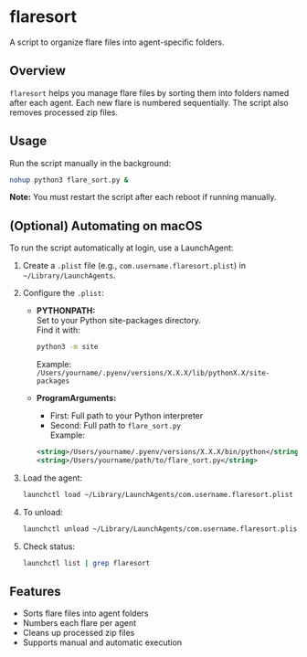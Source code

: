 # flaresort

A script to organize flare files into agent-specific folders.

## Overview

`flaresort` helps you manage flare files by sorting them into folders named after each agent. Each new flare is numbered sequentially. The script also removes processed zip files.

## Usage

Run the script manually in the background:

```bash
nohup python3 flare_sort.py &
```

**Note:** You must restart the script after each reboot if running manually.

## (Optional) Automating on macOS

To run the script automatically at login, use a LaunchAgent:

1. Create a `.plist` file (e.g., `com.username.flaresort.plist`) in `~/Library/LaunchAgents`.
2. Configure the `.plist`:

    - **PYTHONPATH:**  
      Set to your Python site-packages directory.  
      Find it with:  
      ```bash
      python3 -m site
      ```
      Example:  
      `/Users/yourname/.pyenv/versions/X.X.X/lib/pythonX.X/site-packages`

    - **ProgramArguments:**  
      - First: Full path to your Python interpreter  
      - Second: Full path to `flare_sort.py`  
      Example:
      ```xml
      <string>/Users/yourname/.pyenv/versions/X.X.X/bin/python</string>
      <string>/Users/yourname/path/to/flare_sort.py</string>
      ```

3. Load the agent:
    ```bash
    launchctl load ~/Library/LaunchAgents/com.username.flaresort.plist
    ```

4. To unload:
    ```bash
    launchctl unload ~/Library/LaunchAgents/com.username.flaresort.plist
    ```

5. Check status:
    ```bash
    launchctl list | grep flaresort
    ```

## Features

- Sorts flare files into agent folders
- Numbers each flare per agent
- Cleans up processed zip files
- Supports manual and automatic execution
